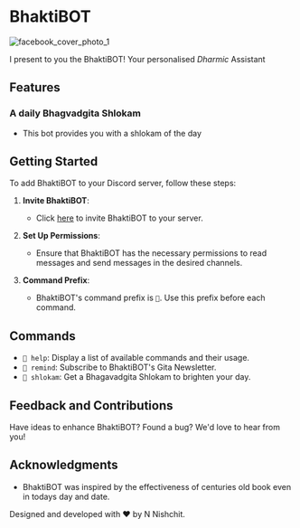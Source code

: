 # BhaktiBOT

![facebook_cover_photo_1](https://github.com/nnish14/CCITask1/assets/121371298/bd8ea14a-f753-4d2d-b296-05a7d9538135)


I present to you the BhaktiBOT! Your personalised _Dharmic_ Assistant

## Features

### A daily Bhagvadgita Shlokam
- This bot provides you with a shlokam of the day
 
## Getting Started

To add BhaktiBOT to your Discord server, follow these steps:

1. **Invite BhaktiBOT**:
   - Click [here](link_to_invite) to invite BhaktiBOT to your server.
   
2. **Set Up Permissions**:
   - Ensure that BhaktiBOT has the necessary permissions to read messages and send messages in the desired channels.
   
3. **Command Prefix**:
   - BhaktiBOT's command prefix is `🙏`. Use this prefix before each command.

## Commands

- `🙏 help`: Display a list of available commands and their usage.
- `🙏 remind`: Subscribe to BhaktiBOT's Gita Newsletter.
- `🙏 shlokam`: Get a Bhagavadgita Shlokam to brighten your day.

## Feedback and Contributions

Have ideas to enhance BhaktiBOT? Found a bug? We'd love to hear from you! 

## Acknowledgments

- BhaktiBOT was inspired by the effectiveness of centuries old book even in todays day and date.

Designed and developed with ❤️ by N Nishchit.
